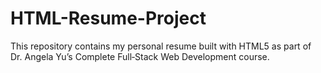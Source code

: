 # HTML-Resume-Project
This repository contains my personal resume built with HTML5 as part of Dr. Angela Yu’s Complete Full‑Stack Web Development course.
